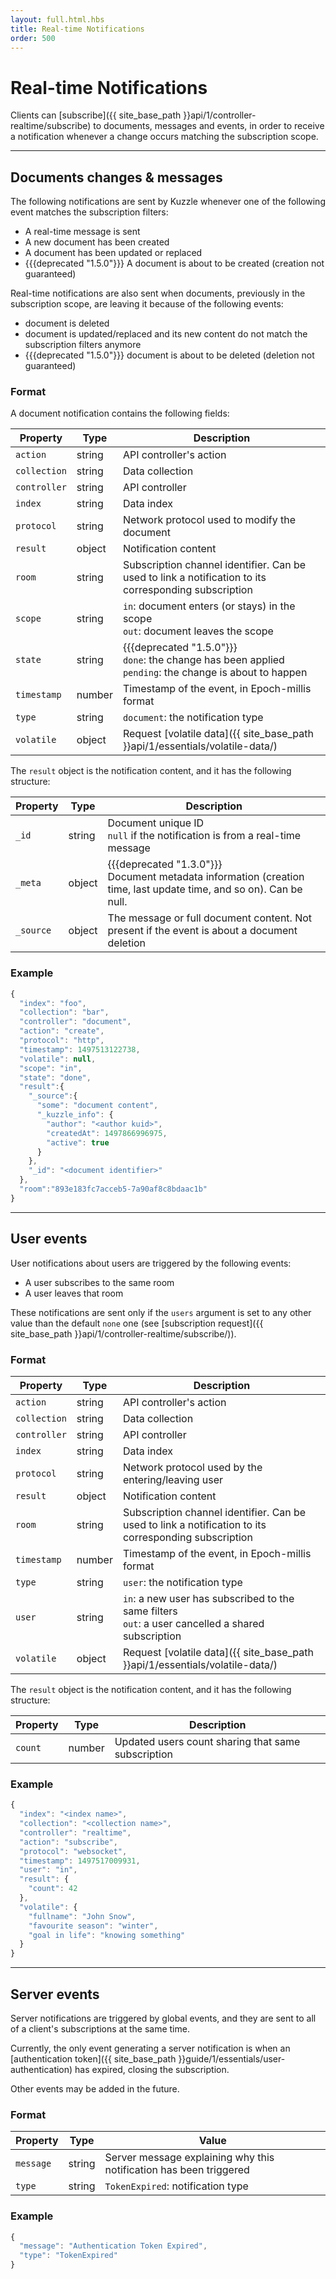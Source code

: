 ```yaml
---
layout: full.html.hbs
title: Real-time Notifications
order: 500
---
```


# Real-time Notifications

Clients can [subscribe]({{ site_base_path }}api/1/controller-realtime/subscribe) to documents, messages and events, in order to receive a notification whenever a change occurs matching the subscription scope.

---

## Documents changes & messages

The following notifications are sent by Kuzzle whenever one of the following event matches the subscription filters:

* A real-time message is sent
* A new document has been created
* A document has been updated or replaced
* {{{deprecated "1.5.0"}}} A document is about to be created (creation not guaranteed)

Real-time notifications are also sent when documents, previously in the subscription scope, are leaving it because of the following events:

* document is deleted
* document is updated/replaced and its new content do not match the subscription filters anymore
* {{{deprecated "1.5.0"}}} document is about to be deleted (deletion not guaranteed)

### Format

A document notification contains the following fields:

| Property | Type |Description       |
|--------------------|------|------------------|
| `action` | string | API controller's action  |
| `collection` | string | Data collection |
| `controller` | string | API controller  |
| `index` | string | Data index |
| `protocol` | string | Network protocol used to modify the document |
| `result` | object | Notification content |
| `room` | string | Subscription channel identifier. Can be used to link a notification to its corresponding subscription |
| `scope` | string | `in`: document enters (or stays) in the scope<br/>`out`: document leaves the scope |
| `state` | string | {{{deprecated "1.5.0"}}}<br/>`done`: the change has been applied<br/>`pending`: the change is about to happen | `pending`, `done` |
|`timestamp` | number | Timestamp of the event, in Epoch-millis format |
| `type` | string | `document`: the notification type |
| `volatile` | object | Request [volatile data]({{ site_base_path }}api/1/essentials/volatile-data/) |

The `result` object is the notification content, and it has the following structure:

| Property | Type |Description       |
|--------------------|------|------------------|
| `_id` | string | Document unique ID<br/>`null` if the notification is from a real-time message|
| `_meta` | object | {{{deprecated "1.3.0"}}}<br/>Document metadata information (creation time, last update time, and so on). Can be null. |
| `_source` | object | The message or full document content. Not present if the event is about a document deletion |


### Example

```js
{
  "index": "foo",
  "collection": "bar",
  "controller": "document",
  "action": "create",
  "protocol": "http",
  "timestamp": 1497513122738,
  "volatile": null,
  "scope": "in",
  "state": "done",
  "result":{
    "_source":{
      "some": "document content",
      "_kuzzle_info": {
        "author": "<author kuid>",
        "createdAt": 1497866996975,
        "active": true
      }
    },
    "_id": "<document identifier>"
  },
  "room":"893e183fc7acceb5-7a90af8c8bdaac1b"
}
```

---

## User events

User notifications about users are triggered by the following events:

* A user subscribes to the same room
* A user leaves that room

These notifications are sent only if the `users` argument is set to any other value than the default `none` one (see [subscription request]({{ site_base_path }}api/1/controller-realtime/subscribe/)).

### Format

| Property | Type |Description       |
|--------------------|------|------------------|
| `action` | string | API controller's action  |
| `collection` | string | Data collection |
| `controller` | string | API controller  |
| `index` | string | Data index |
| `protocol` | string | Network protocol used by the entering/leaving user |
| `result` | object | Notification content |
| `room` | string | Subscription channel identifier. Can be used to link a notification to its corresponding subscription |
|`timestamp` | number | Timestamp of the event, in Epoch-millis format |
| `type` | string | `user`: the notification type |
| `user` | string | `in`: a new user has subscribed to the same filters<br/>`out`: a user cancelled a shared subscription |
| `volatile` | object | Request [volatile data]({{ site_base_path }}api/1/essentials/volatile-data/) |

The `result` object is the notification content, and it has the following structure:

| Property | Type |Description       |
|--------------------|------|------------------|
| `count` | number |  Updated users count sharing that same subscription |

### Example

```js
{
  "index": "<index name>",
  "collection": "<collection name>",
  "controller": "realtime",
  "action": "subscribe",
  "protocol": "websocket",
  "timestamp": 1497517009931,
  "user": "in",
  "result": {
    "count": 42
  },
  "volatile": {
    "fullname": "John Snow",
    "favourite season": "winter",
    "goal in life": "knowing something"
  }
}
```

---

## Server events

Server notifications are triggered by global events, and they are sent to all of a client's subscriptions at the same time.

Currently, the only event generating a server notification is when an [authentication token]({{ site_base_path }}guide/1/essentials/user-authentication) has expired, closing the subscription.

Other events may be added in the future.

### Format

| Property | Type | Value |
|--------------------|------|------------------|
| `message` | string | Server message explaining why this notification has been triggered |
| `type` | string | `TokenExpired`: notification type |

### Example

```js
{
  "message": "Authentication Token Expired",
  "type": "TokenExpired"
}
```
